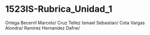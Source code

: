 # 1523IS-Rubrica_Unidad_1
Ortega Becerril Marcelo/
Cruz Tellez Ismael Sebastian/
Cota Vargas Alondra/
Ramirez Hernandez Dafne/
